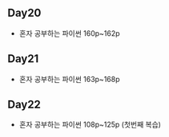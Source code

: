 ## Day20

* 혼자 공부하는 파이썬 160p~162p

## Day21

* 혼자 공부하는 파이썬 163p~168p

## Day22

* 혼자 공부하는 파이썬 108p~125p (첫번째 복습)


